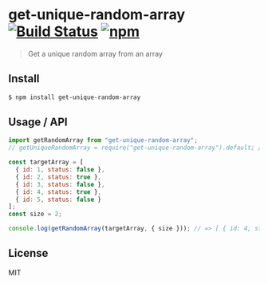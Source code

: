 # get-unique-random-array [![Build Status](https://travis-ci.org/mar-i-nda/get-unique-random-array.svg?branch=master)](https://travis-ci.org/mar-i-nda/get-unique-random-array) [![npm](https://img.shields.io/npm/dm/get-unique-random-array.svg?style=flat-square)](https://www.npmjs.com/package/get-unique-random-array)

> Get a unique random array from an array

## Install

```sh
$ npm install get-unique-random-array
```

## Usage / API

```javascript
import getRandomArray from "get-unique-random-array";
// getUniqueRandomArray = require("get-unique-random-array").default; // node,commonJS

const targetArray = [
  { id: 1, status: false },
  { id: 2, status: true },
  { id: 3, status: false },
  { id: 4, status: true },
  { id: 5, status: false }
];
const size = 2;

console.log(getRandomArray(targetArray, { size })); // => [ { id: 4, status: true }, { id: 3, status: false } ]
```

## License

MIT
